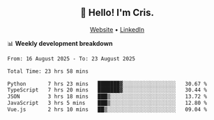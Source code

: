 
<h2 align="center">👋 Hello! I'm Cris.</h2>
<p align="center">
  <a href="https://www.criscunas.dev">Website</a> •
  <a href="https://www.linkedin.com/in/cristophercunas/">LinkedIn</a> 
</p>


📊 **Weekly development breakdown**
<!--START_SECTION:waka-->

```txt
From: 16 August 2025 - To: 23 August 2025

Total Time: 23 hrs 58 mins

Python       7 hrs 23 mins   ███████▓░░░░░░░░░░░░░░░░░   30.67 %
TypeScript   7 hrs 20 mins   ███████▓░░░░░░░░░░░░░░░░░   30.44 %
JSON         3 hrs 18 mins   ███▒░░░░░░░░░░░░░░░░░░░░░   13.72 %
JavaScript   3 hrs 5 mins    ███▒░░░░░░░░░░░░░░░░░░░░░   12.80 %
Vue.js       2 hrs 10 mins   ██▒░░░░░░░░░░░░░░░░░░░░░░   09.04 %
```

<!--END_SECTION:waka-->
